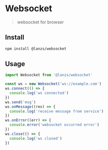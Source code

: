 <!--
 * @Descripttion:
 * @Author: OwenWong
 * @Email: owen.cq.cn@gmail.com
 * @Date: 2021-07-28 11:25:14
-->

# Websocket

> websocket for browser

## Install

```bash
npm install @lanzs/websocket
```

## Usage

```js
import Websocket from '@lanzs/websocket'

const ws = new Websocket('ws://example.com')
ws.connect(() => {
  console.log('ws connected')
})
ws.send('msg')
ws.onMessage((res) => {
  console.log('receive message from service')
})
ws.onError((err) => {
  console.error('websocket occurred error')
})
ws.close(() => {
  console.log('ws closed')
})
```
